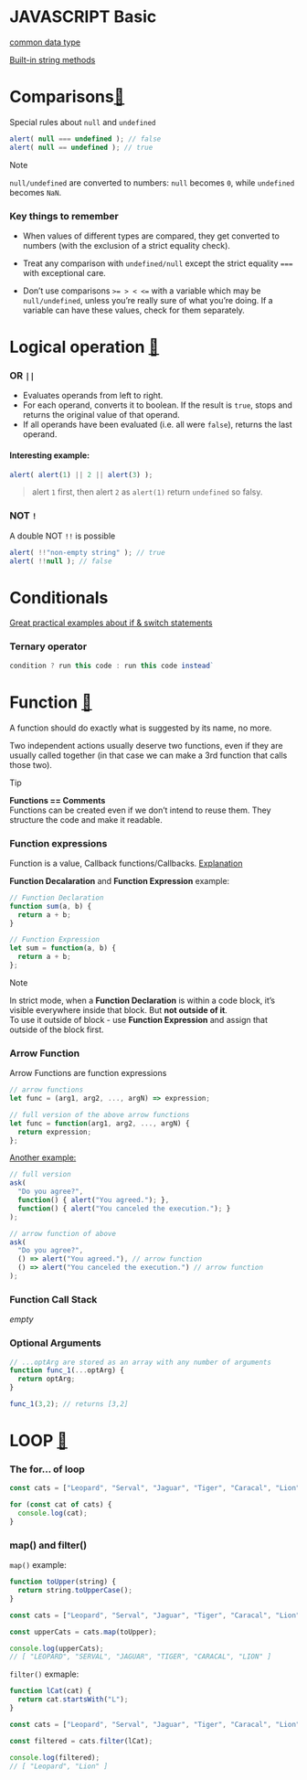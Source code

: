 # JAVASCRIPT Basic
[common data type](https://javascript.info/types)

[Built-in string methods](https://developer.mozilla.org/en-US/docs/Web/JavaScript/Reference/Global_Objects/String)

# Comparisons[:link:](https://javascript.info/comparison)
Special rules about `null` and `undefined`
```js
alert( null === undefined ); // false
alert( null == undefined ); // true
```
> [!NOTE]
> `null/undefined` are converted to numbers: `null` becomes `0`, while `undefined` becomes `NaN`.

### Key things to remember
* When values of different types are compared, they get converted to numbers (with the exclusion of a strict equality check).
* Treat any comparison with `undefined/null` except the strict equality `===` with exceptional care.

* Don’t use comparisons `>= > < <=` with a variable which may be `null/undefined`, unless you’re really sure of what you’re doing. If a variable can have these values, check for them separately.

# Logical operation [:link:](https://javascript.info/logical-operators)
### OR `||`
* Evaluates operands from left to right.
* For each operand, converts it to boolean. If the result is `true`, stops and returns the original value of that operand.
* If all operands have been evaluated (i.e. all were `false`), returns the last operand.

#### Interesting example:
```js
alert( alert(1) || 2 || alert(3) );
```
>alert `1` first, then alert `2` as `alert(1)` return `undefined` so falsy.

### NOT `!`
A double NOT `!!` is possible
```js
alert( !!"non-empty string" ); // true
alert( !!null ); // false
```

# Conditionals
[Great practical examples about if & switch statements](https://developer.mozilla.org/en-US/docs/Learn_web_development/Core/Scripting/Conditionals) 

### Ternary operator
```js
condition ? run this code : run this code instead`
```

# Function [:link:](https://javascript.info/function-basics)
A function should do exactly what is suggested by its name, no more.

Two independent actions usually deserve two functions, even if they are usually called together (in that case we can make a 3rd function that calls those two).

>[!TIP]
> **Functions == Comments**\
> Functions can be created even if we don’t intend to reuse them. They structure the code and make it readable.

### Function expressions 
Function is a value, Callback functions/Callbacks.
[Explanation](https://javascript.info/function-expressions)

**Function Decalaration** and **Function Expression** example:
```js
// Function Declaration
function sum(a, b) {
  return a + b;
}

// Function Expression
let sum = function(a, b) {
  return a + b;
};
```

> [!NOTE]
> In strict mode, when a **Function Declaration** is within a code block, it’s visible everywhere inside that block. But **not outside of it**.\
> To use it outside of block - use **Function Expression** and assign that outside of the block first.

### Arrow Function
Arrow Functions are function expressions
```js
// arrow functions
let func = (arg1, arg2, ..., argN) => expression;

// full version of the above arrow functions
let func = function(arg1, arg2, ..., argN) {
  return expression;
};
```
[Another example: ](https://javascript.info/arrow-functions-basics)
```js
// full version
ask(
  "Do you agree?",
  function() { alert("You agreed."); },
  function() { alert("You canceled the execution."); }
);

// arrow function of above
ask(
  "Do you agree?",
  () => alert("You agreed."), // arrow function
  () => alert("You canceled the execution.") // arrow function
);
```

### Function Call Stack
*empty*

### Optional Arguments
```js
// ...optArg are stored as an array with any number of arguments 
function func_1(...optArg) {
  return optArg;
}

func_1(3,2); // returns [3,2]
```

# LOOP [:link:](https://developer.mozilla.org/en-US/docs/Learn_web_development/Core/Scripting/Loops)
### The for... of loop
```js
const cats = ["Leopard", "Serval", "Jaguar", "Tiger", "Caracal", "Lion"];

for (const cat of cats) {
  console.log(cat);
}
```

### map() and filter()
`map()` example: 
```js
function toUpper(string) {
  return string.toUpperCase();
}

const cats = ["Leopard", "Serval", "Jaguar", "Tiger", "Caracal", "Lion"];

const upperCats = cats.map(toUpper);

console.log(upperCats);
// [ "LEOPARD", "SERVAL", "JAGUAR", "TIGER", "CARACAL", "LION" ]
```
`filter()` exmaple:
```js
function lCat(cat) {
  return cat.startsWith("L");
}

const cats = ["Leopard", "Serval", "Jaguar", "Tiger", "Caracal", "Lion"];

const filtered = cats.filter(lCat);

console.log(filtered);
// [ "Leopard", "Lion" ]
```
